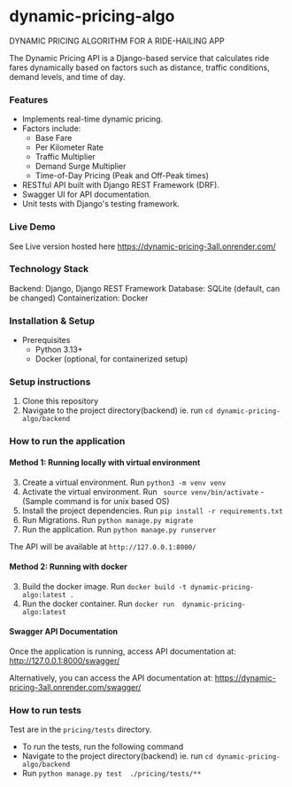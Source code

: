 # dynamic-pricing-algo
DYNAMIC PRICING ALGORITHM FOR A RIDE-HAILING APP


The Dynamic Pricing API is a Django-based service that calculates ride fares dynamically based on factors such as distance, traffic conditions, demand levels, and time of day.















### Features
- Implements real-time dynamic pricing.
- Factors include:
    - Base Fare
    - Per Kilometer Rate
    - Traffic Multiplier
    - Demand Surge Multiplier
    - Time-of-Day Pricing (Peak and Off-Peak times)
- RESTful API built with Django REST Framework (DRF).
- Swagger UI for API documentation.
- Unit tests with Django's testing framework.

### Live Demo
See Live version hosted here https://dynamic-pricing-3all.onrender.com/


### Technology Stack
Backend: Django, Django REST Framework
Database: SQLite (default, can be changed)
Containerization: Docker 


### Installation & Setup
- Prerequisites
    - Python 3.13+
    - Docker (optional, for containerized setup)

### Setup instructions
1. Clone this repository
2. Navigate to the project directory(backend) ie. run `cd dynamic-pricing-algo/backend`
### How to run the application

#### Method 1: Running locally with virtual environment
3. Create a virtual environment. Run `python3 -m venv venv`
4. Activate the virtual environment. Run ` source venv/bin/activate` - (Sample command is for unix based OS)
5. Install the project dependencies. Run `pip install -r requirements.txt`
6. Run Migrations. Run `python manage.py migrate`
7. Run the application. Run `python manage.py runserver`

The API will be available at `http://127.0.0.1:8000/`

#### Method 2: Running with docker
3. Build the docker image. Run `docker build -t dynamic-pricing-algo:latest .`
4. Run the docker container. Run `docker run  dynamic-pricing-algo:latest`


#### Swagger API Documentation
Once the application is running, access API documentation at:
http://127.0.0.1:8000/swagger/

Alternatively, you can access the API documentation at:
https://dynamic-pricing-3all.onrender.com/swagger/


### How to run tests
Test are in the `pricing/tests` directory. 
- To run the tests, run the following command 
 - Navigate to the project directory(backend) ie. run `cd dynamic-pricing-algo/backend`
- Run `python manage.py test  ./pricing/tests/**`